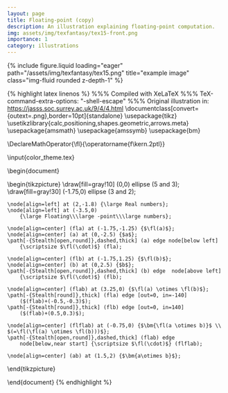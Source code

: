 ```yaml
---
layout: page
title: Floating-point (copy)
description: An illustration explaining floating-point computation.
img: assets/img/texfantasy/tex15-front.png
importance: 1
category: illustrations
---
```


<div class="row">
    <div class="col-sm mt-3 mt-md-0">
        {% include figure.liquid loading="eager" path="/assets/img/texfantasy/tex15.png" title="example image" class="img-fluid rounded z-depth-1" %}
    </div>
</div>

{% highlight latex linenos %}
%%% Compiled with XeLaTeX
%%% TeX-command-extra-options: "-shell-escape"
%%% Original illustration in: https://jasss.soc.surrey.ac.uk/9/4/4.html
\documentclass[convert={outext=.png},border=10pt]{standalone}
\usepackage{tikz}
\usetikzlibrary{calc,positioning,shapes.geometric,arrows.meta}
\usepackage{amsmath}
\usepackage{amssymb}
\usepackage{bm}

\DeclareMathOperator{\fl}{\operatorname{f\kern.2ptl}}

\input{color_theme.tex}

\begin{document}

\begin{tikzpicture}
    \draw[fill=gray!10] (0,0) ellipse (5 and 3);
    \draw[fill=gray!30] (-1.75,0) ellipse (3 and 2);

    \node[align=left] at (2,-1.8) {\large Real numbers};
    \node[align=left] at (-3.5,0) 
        {\large Floating\\\large -point\\\large numbers};

    \node[align=center] (fla) at (-1.75,-1.25) {$\fl(a)$};
    \node[align=center] (a) at (0,-2.5) {$a$}; 
    \path[-{Stealth[open,round]},dashed,thick] (a) edge node[below left] 
        {\scriptsize $\fl(\cdot)$} (fla);

    \node[align=center] (flb) at (-1.75,1.25) {$\fl(b)$};
    \node[align=center] (b) at (0,2.5) {$b$};
    \path[-{Stealth[open,round]},dashed,thick] (b) edge  node[above left] 
        {\scriptsize $\fl(\cdot)$} (flb);

    \node[align=center] (flab) at (3.25,0) {$\fl(a) \otimes \fl(b)$};
    \path[-{Stealth[round]},thick] (fla) edge [out=0, in=-140] 
        ($(flab)+(-0.5,-0.3)$);
    \path[-{Stealth[round]},thick] (flb) edge [out=0, in=140] 
        ($(flab)+(0.5,0.3)$);

    \node[align=center] (flflab) at (-0.75,0) {$\bm{\fl(a \otimes b)}$ \\ 
    $(=\fl(\fl(a) \otimes \fl(b)))$};
    \path[-{Stealth[open,round]},dashed,thick] (flab) edge 
        node[below,near start] {\scriptsize $\fl(\cdot)$} (flflab);

    \node[align=center] (ab) at (1.5,2) {$\bm{a\otimes b}$};
\end{tikzpicture}

\end{document}
{% endhighlight %}
